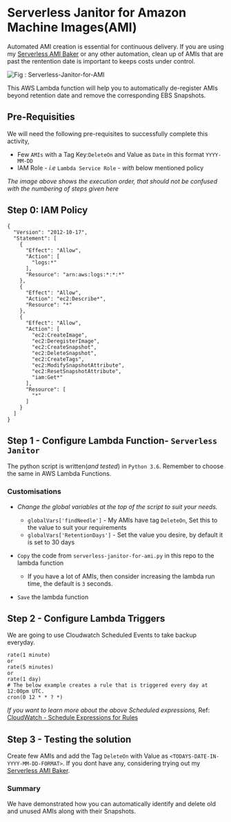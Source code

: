 # Serverless Janitor for Amazon Machine Images(AMI)
Automated AMI creation is essential for continuous delivery. If you are using my [Serverless AMI Baker](https://github.com/miztiik/Serverless-AMI-Baker/blob/master/README.MD) or any other automation, clean up of AMIs that are past the rentention date is important to keeps costs under control.

![Fig : Serverless-Janitor-for-AMI](https://raw.githubusercontent.com/miztiik/serverless-janitor-for-ami/master/images/serverless-janitor-for-ami.png)

This AWS Lambda function will help you to automatically de-register AMIs beyond retention date and remove the corresponding EBS Snapshots.

## Pre-Requisities
We will need the following pre-requisites to successfully complete this activity,
- Few `AMIs` with a Tag Key:`DeleteOn` and Value as `Date` in this format `YYYY-MM-DD`
- IAM Role - _i.e_ `Lambda Service Role` - _with_ below mentioned policy

_The image above shows the execution order, that should not be confused with the numbering of steps given here_

## Step 0: IAM Policy
```
{
  "Version": "2012-10-17",
  "Statement": [
    {
      "Effect": "Allow",
      "Action": [
        "logs:*"
      ],
      "Resource": "arn:aws:logs:*:*:*"
    },
    {
      "Effect": "Allow",
      "Action": "ec2:Describe*",
      "Resource": "*"
    },
    {
      "Effect": "Allow",
      "Action": [
        "ec2:CreateImage",
        "ec2:DeregisterImage",
        "ec2:CreateSnapshot",
        "ec2:DeleteSnapshot",
        "ec2:CreateTags",
        "ec2:ModifySnapshotAttribute",
        "ec2:ResetSnapshotAttribute",
        "iam:Get*"
      ],
      "Resource": [
        "*"
      ]
    }
  ]
}
```

## Step 1 - Configure Lambda Function- `Serverless Janitor`
The python script is written(_and tested_) in `Python 3.6`. Remember to choose the same in AWS Lambda Functions.

### Customisations
- _Change the global variables at the top of the script to suit your needs._
  - `globalVars['findNeedle']` - My AMIs have tag `DeleteOn`, Set this to the value to suit your requirements
  - `globalVars['RetentionDays']` - Set the value you desire, by default it is set to 30 days

- `Copy` the code from `serverless-janitor-for-ami.py` in this repo to the lambda function
  - If you have a lot of AMIs, then consider increasing the lambda run time, the default is `3` seconds.
 - `Save` the lambda function


## Step 2 - Configure Lambda Triggers
We are going to use Cloudwatch Scheduled Events to take backup everyday.
```
rate(1 minute)
or
rate(5 minutes)
or
rate(1 day)
# The below example creates a rule that is triggered every day at 12:00pm UTC.
cron(0 12 * * ? *)
```
_If you want to learn more about the above Scheduled expressions,_ Ref: [CloudWatch - Schedule Expressions for Rules](http://docs.aws.amazon.com/AmazonCloudWatch/latest/events/ScheduledEvents.html#RateExpressions)

## Step 3 - Testing the solution
Create few AMIs and add the Tag `DeleteOn` with Value as `<TODAYS-DATE-IN-YYYY-MM-DD-FORMAT>`.
If you dont have any, considering trying out my [Serverless AMI Baker](https://github.com/miztiik/Serverless-AMI-Baker/blob/master/README.MD).

### Summary
We have demonstrated how you can automatically identify and delete old and unused AMIs along with their Snapshots.
